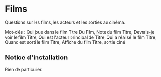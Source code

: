 Films
==========

Questions sur les films, les acteurs et les sorties au cinéma.

Mot-clés : Qui joue dans le film Titre Du Film, Note du film Titre, Devrais-je voir le film Titre, Qui est l'acteur principal de Titre, Qui a réalisé le film Titre, Quand est sorti le film Titre, Affiche du film Titre, sortie ciné

Notice d'installation
---------------------

Rien de particulier.
